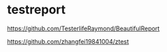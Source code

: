 # testreport
https://github.com/TesterlifeRaymond/BeautifulReport


https://github.com/zhangfei19841004/ztest
